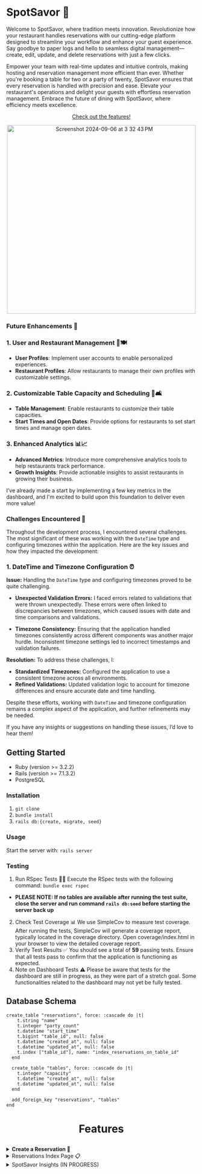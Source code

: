 # SpotSavor 🍴

Welcome to SpotSavor, where tradition meets innovation. Revolutionize how your restaurant handles reservations with our cutting-edge platform designed to streamline your workflow and enhance your guest experience. Say goodbye to paper logs and hello to seamless digital management—create, edit, update, and delete reservations with just a few clicks.

Empower your team with real-time updates and intuitive controls, making hosting and reservation management more efficient than ever. Whether you're booking a table for two or a party of twenty, SpotSavor ensures that every reservation is handled with precision and ease. Elevate your restaurant's operations and delight your guests with effortless reservation management. Embrace the future of dining with SpotSavor, where efficiency meets excellence.

<p align="center">
  <a href="#features">Check out the features!</a>
</p>
<p align="center">
<img width="500" alt="Screenshot 2024-09-06 at 3 32 43 PM" src="https://github.com/user-attachments/assets/b4d65b0f-f928-49f5-93c0-d732a6b230dc">
</p>

### Future Enhancements 🚀
### 1. User and Restaurant Management 👥🍽️
- **User Profiles**: Implement user accounts to enable personalized experiences.
- **Restaurant Profiles**: Allow restaurants to manage their own profiles with customizable settings.

### 2. Customizable Table Capacity and Scheduling 📅🛋️
- **Table Management**: Enable restaurants to customize their table capacities.
- **Start Times and Open Dates**: Provide options for restaurants to set start times and manage open dates.

  

### 3. Enhanced Analytics 📊📈
- **Advanced Metrics**: Introduce more comprehensive analytics tools to help restaurants track performance.
- **Growth Insights**: Provide actionable insights to assist restaurants in growing their business.

I’ve already made a start by implementing a few key metrics in the dashboard, and I'm excited to build upon this foundation to deliver even more value!

### Challenges Encountered 🚧

Throughout the development process, I encountered several challenges. The most significant of these was working with the `DateTime` type and configuring timezones within the application. Here are the key issues and how they impacted the development:

### 1. DateTime and Timezone Configuration ⏰

**Issue:** Handling the `DateTime` type and configuring timezones proved to be quite challenging. 

- **Unexpected Validation Errors:** I faced errors related to validations that were thrown unexpectedly. These errors were often linked to discrepancies between timezones, which caused issues with date and time comparisons and validations.

- **Timezone Consistency:** Ensuring that the application handled timezones consistently across different components was another major hurdle. Inconsistent timezone settings led to incorrect timestamps and validation failures.

**Resolution:** To address these challenges, I:
- **Standardized Timezones:** Configured the application to use a consistent timezone across all environments.
- **Refined Validations:** Updated validation logic to account for timezone differences and ensure accurate date and time handling.

Despite these efforts, working with `DateTime` and timezone configuration remains a complex aspect of the application, and further refinements may be needed.

If you have any insights or suggestions on handling these issues, I’d love to hear them!

## Getting Started
- Ruby (version >= 3.2.2)
- Rails (version >= 7.1.3.2)
- PostgreSQL
### Installation
1. `git clone`
2. `bundle install`
3. `rails db:{create, migrate, seed}`
### Usage
Start the server with:
`rails server`
### Testing
1. Run RSpec Tests 🏃‍♂️ Execute the RSpec tests with the following command: `bundle exec rspec`
  - **PLEASE NOTE: If no tables are available after running the test suite, close the server and run command `rails db:seed` before starting the server back up**
2. Check Test Coverage 📊 We use SimpleCov to measure test coverage. After running the tests, SimpleCov will generate a coverage report, typically located in the coverage directory. Open coverage/index.html in your browser to view the detailed coverage report.
3. Verify Test Results ✅ You should see a total of **59** passing tests. Ensure that all tests pass to confirm that the application is functioning as expected.
4. Note on Dashboard Tests ⚠️ Please be aware that tests for the dashboard are still in progress, as they were part of a stretch goal. Some functionalities related to the dashboard may not yet be fully tested.

## Database Schema
```
create_table "reservations", force: :cascade do |t|
    t.string "name"
    t.integer "party_count"
    t.datetime "start_time"
    t.bigint "table_id", null: false
    t.datetime "created_at", null: false
    t.datetime "updated_at", null: false
    t.index ["table_id"], name: "index_reservations_on_table_id"
  end

  create_table "tables", force: :cascade do |t|
    t.integer "capacity"
    t.datetime "created_at", null: false
    t.datetime "updated_at", null: false
  end

  add_foreign_key "reservations", "tables"
end
```


# <p align="center">Features</p>

<details>
  <summary style="font-size: 36 px; font-weight: bold;">Create a Reservation 📅</summary>
<p align="center">
  <img width="500" alt="Screenshot 2024-09-06 at 3 35 56 PM" src="https://github.com/user-attachments/assets/ffce80ff-7443-4b99-a7b0-a5f2f4b83243">
</p>

  The "Create a Reservation" feature allows users to book a reservation at any time, 24/7. Below is a detailed overview of how the feature works and the validations in place.

### Key Features

- **24/7 Booking**: Users can make reservations at any time, provided that certain conditions are met.
- **Real-Time Availability Check**: Reservations can be made as long as:
  - There is no existing reservation for the same time slot.
  - The reservation start time is in the past.
  - The party size does not exceed the table’s capacity.

### Form Requirements

To ensure a valid reservation, all fields in the form are required. If any field is left blank, users will receive a notification within the form indicating that the field is required. The fields typically include:

1. **Name**: The name of the person making the reservation.
2. **Date and Time**: The desired date and time for the reservation.
3. **Party Size**: The number of people in the party.

### Validation Rules

- **Existing Reservation Check**: The system checks for existing reservations for the specified date and time. Users will be informed if the chosen slot is already booked.
- **Past Date/Time Validation**: Reservations cannot be made for dates and times that have already passed or for times less than the current time.
- **Table Capacity Check**: The system verifies that the party size does not exceed the table's capacity. Users will receive an error if the party size is too large.
<p align="center">
  <img width="500" alt="Screenshot 2024-09-06 at 3 36 40 PM" src="https://github.com/user-attachments/assets/84135059-4380-4d1d-bd32-fd5768a9627e">
</p>

### Error Handling

- **Field Validation**: If any required field is not filled out, the form will display a notification indicating that the field is required.
- **Time and Capacity Errors**: Users will receive specific error messages if their reservation request fails due to existing reservations, past date/times, or exceeding table capacity.
<p align="center">
  <img width="500" alt="Screenshot 2024-09-06 at 3 37 29 PM" src="https://github.com/user-attachments/assets/3aceb4aa-a52f-4c15-b629-22b1d729d05b">
</p>

</details>

<details>
<summary> Reservations Index Page 📋</summary>
  <p align="center">
    <img width="500" alt="Screenshot 2024-09-06 at 3 35 31 PM" src="https://github.com/user-attachments/assets/f3ed68a5-cf0e-40e8-8471-524195bd90f9">
  </p>

The Reservations Index Page provides an overview of all reservations and offers various functionalities for managing them. Here’s a detailed description of the page features and interactions:

### Page Layout and Features

1. **Reservations List** 🗒️
   - **All Reservations Displayed**: The page lists all reservations with their relevant attributes, such as name, date, time, and party size.
   - **Sorted by Create Date**: Reservations are sorted from the earliest create date to the oldest create date, ensuring a chronological view of reservations.

2. **Reservation Details and Navigation** 🔗
   - **Reservation Name Link**: Each reservation entry displays the name of the person who made the reservation. This name is a clickable link that directs users to the reservation’s show page, where they can view more detailed information.

3. **Action Icons** ✏️🗑️
   - **Edit Icon**: On the right side of each reservation, there is an edit icon that allows users to modify the reservation details.
   - **Delete Icon**: Next to the edit icon is a trash icon. Clicking this icon activates a confirmation modal asking users to confirm the deletion of the reservation.

4. **Delete Confirmation Modal** ⚠️
   - **Confirmation Prompt**: When the delete icon is clicked, a modal window appears, prompting the user to confirm their intention to delete the reservation. This helps prevent accidental deletions.
  
<p align="center">
  <img width="500" alt="Screenshot 2024-09-06 at 3 37 52 PM" src="https://github.com/user-attachments/assets/7da0cf23-2dd9-4e4d-b3f7-a41d37ca3892">
</p>

5. **Total Reservations** 📊
   - **Count Display**: The total number of reservations is displayed at the top or bottom of the page, providing users with an overview of the current reservation volume.

6. **Call-to-Action** ✨
   - **Create Reservation Button**: A prominent call-to-action button is available on the page, encouraging users to create a new reservation. This button is typically located at the top or bottom of the page for easy access.

</details>

<details>
  <summary>SpotSavor Insights (IN PROGRESS)</summary>

  ## SpotSavor Dashboard Insights ✨
  <p align="center">
    <img width="500" alt="Screenshot 2024-09-08 at 3 52 24 PM" src="https://github.com/user-attachments/assets/5a4c5053-8197-4b79-b261-4b146e94af26">
  </p>

### 📅 Top 5 Upcoming Reservations
Easily view the top 5 upcoming reservations! 🎉 The list shows reservations scheduled for the future, helping you stay prepared for incoming guests.

### 📊 Weekend Watchout
Get insights into weekend reservations! 🗓️ This feature shows the percentage of reservations happening on Fridays, Saturdays, and Sundays, so you can manage weekend traffic better.

### ⏰ Reservation Rush (In Progress)
Identify the two most popular reservation times! 📈 This feature will help you understand peak dining hours and optimize staffing and resources accordingly.

---
<p align="center">
    <img width="200" alt="Screenshot 2024-09-06 at 5 52 59 PM" src="https://github.com/user-attachments/assets/11038694-4f76-49c3-b326-3f5e5314fc8c">
  
Stay tuned for more updates and enhancements! 🚀
</details>

